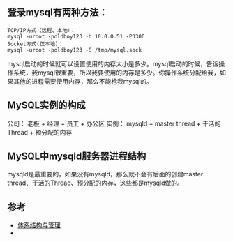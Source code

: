 ## 登录mysql有两种方法：

```
TCP/IP方式（远程、本地）：
mysql -uroot -poldboy123 -h 10.0.0.51 -P3306
Socket方式(仅本地)：
mysql -uroot -poldboy123 -S /tmp/mysql.sock
```

mysql启动的时候就可以设置使用的内存大小是多少。mysql启动的时候，告诉操作系统，我mysql很重要，所以我要使用的内存是多少。你操作系统分配给我，如果其他的进程需要使用内存，那么不能枪我mysql的。

## MySQL实例的构成

公司： 老板  +  经理  + 员工 + 办公区
实例： mysqld +  master thread   + 干活的Thread  + 预分配的内存

## MySQL中mysqld服务器进程结构

mysqld是最重要的，如果没有mysqld，那么就不会有后面的创建master thread、干活的Thread、预分配的内存，这些都是mysqld做的。





## 参考
- [体系结构与管理](https://www.jianshu.com/p/e872bc12f583)
- 
